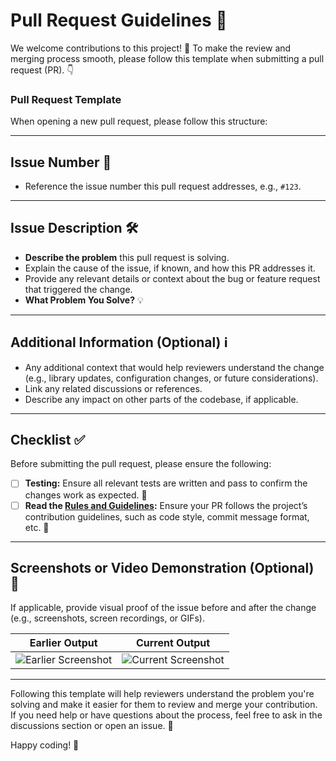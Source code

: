 # Pull Request Guidelines 📝

We welcome contributions to this
project! 🚀 To make the review and
merging process smooth, please follow
this template when submitting a pull
request (PR). 👇

### Pull Request Template

When opening a new pull request, please
follow this structure:

---

## Issue Number 🔢

- Reference the issue number this pull
  request addresses, e.g., `#123`.

---

## Issue Description 🛠️

- **Describe the problem** this pull
  request is solving.
- Explain the cause of the issue, if
  known, and how this PR addresses it.
- Provide any relevant details or
  context about the bug or feature
  request that triggered the change.
- **What Problem You Solve?** 💡

---

## Additional Information (Optional) ℹ️

- Any additional context that would help
  reviewers understand the change (e.g.,
  library updates, configuration
  changes, or future considerations).
- Link any related discussions or
  references.
- Describe any impact on other parts of
  the codebase, if applicable.

---

## Checklist ✅

Before submitting the pull request,
please ensure the following:

- [ ] **Testing:** Ensure all relevant
      tests are written and pass to
      confirm the changes work as
      expected. 🧪
- [ ] **Read the
      [Rules and Guidelines](CONTRIBUTING.md):**
      Ensure your PR follows the
      project’s contribution guidelines,
      such as code style, commit message
      format, etc. 📜

---

## Screenshots or Video Demonstration (Optional) 📸

If applicable, provide visual proof of
the issue before and after the change
(e.g., screenshots, screen recordings,
or GIFs).

| **Earlier Output**                                 | **Current Output**                                 |
| -------------------------------------------------- | -------------------------------------------------- |
| ![Earlier Screenshot](<URL to earlier screenshot>) | ![Current Screenshot](<URL to current screenshot>) |

---

Following this template will help
reviewers understand the problem you're
solving and make it easier for them to
review and merge your contribution. If
you need help or have questions about
the process, feel free to ask in the
discussions section or open an issue. 💬

Happy coding! 🎉
